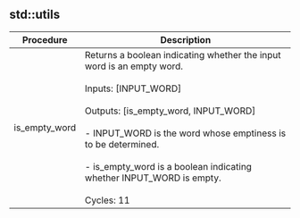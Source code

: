 
## std::utils
| Procedure | Description |
| ----------- | ------------- |
| is_empty_word | Returns a boolean indicating whether the input word is an empty word.<br /><br />Inputs: [INPUT_WORD]<br /><br />Outputs: [is_empty_word, INPUT_WORD]<br /><br />- INPUT_WORD is the word whose emptiness is to be determined.<br /><br />- is_empty_word is a boolean indicating whether INPUT_WORD is empty.<br /><br />Cycles: 11 |
